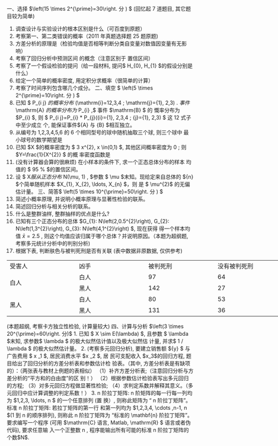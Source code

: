一、选择  $\left(15 \times 2^{\prime}=30\right.  分  ) $
 (回忆起 7 道题目, 其它题目较为简单)
 1. 调查设计与实验设计的根本区别是什么（可百度到原题）
 2. 考察第一、第二类错误的概率（2011 年真题选择题 25 题原题)
 3. 方差分析的原理是（检验均值是否相等判断分类自变量对数值因变量有无影 响）
 4. 考察了回归分析中预测区间 的概念（注意区别于 置信区间）
 5. 考察了一个假设检验的提问（给一段材料, 提问$  H_{0}, H_{1}  $的假设分别是什么）
 6. 给定一个简单的概率密度, 用定积分求概率（很简单的计算）
 7. 考察了时间序列包含哪几个成分。
 二、填空 $ \left(5 \times 2^{\prime}=10\right.  分  ) $
 1. 已知 $ P_{i j}  $的概率分布$  (\mathrm{i}=12,3,4 ; \mathrm{j}={1}, 2,3) . $事件$  \mathrm{A}  $的概率分布为$  P_{i} ,$ 事件  $\mathrm{B} $ 的 慨率分布为  $P_{i} $, 则 $ P_{i j}=P_{i} * P_{j}({i}={1}, 2,3,4 ; {j}={1}, 2,3) $ 这 12 式子中至少成立 个, 能保证事件${A}  与 {B}  $相互独立。
 2. 从编号为  1,2,3,4,5,6  的 6 个相同型号的球中随机抽取三个球, 则三个球中 最小球号的数学期望是
 3. 已知  $X  $的概率密度为 $ 3 x^{2}, x \in(0,1)  $, 其他区间概率密度为 $0$ ; 则  $Y=\frac{1}{X^{2}} $ 的概 率密度函数是
 4. (没有计算器会算的很麻烦) 在小样本的条件下, 求一个正态总体分布的样本 均值的 $ 95 \%  $的置信区间。
 5. 设 $ X$服从正态分布$  N(\mu, 1) , $参数 $ \mu  $末知。现给定来自总体的 ${n}  $个简单随机样本  $X_{1}, X_{2}, \ldots, X_{n}  $，则 是 $ \mu^{2}$  的无偏估计量。
 三、简答$  \left(5 \times 10^{\prime}=50\right.  分  ) $
 1. 简述小概率原理, 并说明小概率原理与显著性检验的联系。
 2. 简述回归分析与相关分析的联系。
 3. 什么是整群油样, 整群抽样的优点是什么?
 4. 已知有三个正态分布的总体  $G_{1}: N\left(2,0.5^{2}\right), G_{2}: N\left(1,3^{2}\right), G_{3}: N\left(4,1^{2}\right) $, 现在获得 得一个样本均值  $\bar x=2.5$ , 则这个均值应该归属于哪个总体？并说明原因。（本题为超纲题, 考察多元统计分析中的判别分析)
 5. 根据下表, 判断肤色与被判死刑是否有关联 (表中数据非原数据, 仅供参考)
 <table data-lake-id="oodLp" id="oodLp" hide-border="true" width-mode="contain" class="lake-table lake-no-border" style="width: 750px"><colgroup><col width="187"><col width="187"><col width="187"><col width="189"></colgroup><tbody><tr data-lake-id="u74a89176" id="u74a89176"><td data-lake-id="u0a290f71" id="u0a290f71" style="vertical-align: middle">受害人
 </td><td data-lake-id="uc3742ccc" id="uc3742ccc" style="vertical-align: middle">凶手
 </td><td data-lake-id="u450b30a1" id="u450b30a1" style="vertical-align: middle">被判死刑
 </td><td data-lake-id="uf9adb33b" id="uf9adb33b" style="vertical-align: middle">没有被判死刑
 </td></tr><tr data-lake-id="u5d02ed65" id="u5d02ed65"><td data-lake-id="uaf26e660" id="uaf26e660" rowSpan="2" style="vertical-align: middle">白人
 </td><td data-lake-id="ud012bd40" id="ud012bd40" style="vertical-align: middle">白人
 </td><td data-lake-id="u08fd08bb" id="u08fd08bb" style="vertical-align: middle">97
 </td><td data-lake-id="u80e7de75" id="u80e7de75" style="vertical-align: middle">64
 </td></tr><tr data-lake-id="uedf74535" id="uedf74535"><td data-lake-id="u1b3d779a" id="u1b3d779a" style="vertical-align: middle">黑人
 </td><td data-lake-id="u83bbd937" id="u83bbd937" style="vertical-align: middle">142
 </td><td data-lake-id="ua2853ee5" id="ua2853ee5" style="vertical-align: middle">27
 </td></tr><tr data-lake-id="ucdd89540" id="ucdd89540"><td data-lake-id="u7b5daf46" id="u7b5daf46" rowSpan="2" style="vertical-align: middle">黑人
 </td><td data-lake-id="u823d0f98" id="u823d0f98" style="vertical-align: middle">白人
 </td><td data-lake-id="u1fa1535b" id="u1fa1535b" style="vertical-align: middle">80
 </td><td data-lake-id="ub7657733" id="ub7657733" style="vertical-align: middle">53
 </td></tr><tr data-lake-id="u8a348bee" id="u8a348bee"><td data-lake-id="ub755f249" id="ub755f249" style="vertical-align: middle">黑人
 </td><td data-lake-id="uaf3bdaf3" id="uaf3bdaf3" style="vertical-align: middle">131
 </td><td data-lake-id="ube6c826e" id="ube6c826e" style="vertical-align: middle">36
 </td></tr></tbody></table>(本题超纲, 考察卡方独立性检验, 计算量较大)
 四、计算与分析  $\left(3 \times 20^{\prime}=60\right.  分)$
 1. 已知 $ X \sim E(\lambda) $, 且参数 $ \lambda  $末知, 求参数$  \lambda $ 的极大似然估计值以及极大似然估 计量, 并求$  1 / \lambda $ 的极大似然估计量。
 2. (考察多元回归分析), 要建立销售额  ${y} $ 与广告费用 $ x _1 $, 居民消费水平  $x _2 $, 居 民可支配收入  $x_3$的回归方程, 题目给出了回归分析的方差分析表和参数估计检 验表。（其中, 方差分析表是有缺项的）：（两张表与教材上例题的表相似）
 （1）补齐方差分析表;（注意回归分析与方差分析的“平方和的白由度”的区 别！）
 （2）根据参数估计检验表写出多元回归的方程;
 （3）对多元回归方程做显著性检验;
 （4）求判定系数并解释其意义。（多元回归中应计算调整的判定系数！）
 3.  n  阶拉丁矩阵:  n  阶矩阵的每一行每一列均为  $1,2,3, \ldots, n $ 的一个任意排列 (置 换）, 则称此矩阵为 “  n  阶拉丁矩阵”。标准  n  阶拉丁矩阵: 若拉丁矩阵的第一行 和第一列均为  $1,2,3,4, \cdots ,n-1, n  $(1 到  n  的顺序排列), 则称此  n  阶拉丁矩阵为 “标准的  \mathbf{n}  阶拉丁矩阵”。
 要求编写一个程序 (可用  $\mathrm{C}  语言, Matlab,  \mathrm{R} $ 语言或者伪代码), 要求任意输 入一个正整数  n , 程序能输出所有可能的标准  n  阶拉丁矩阵的个数$N$.
 